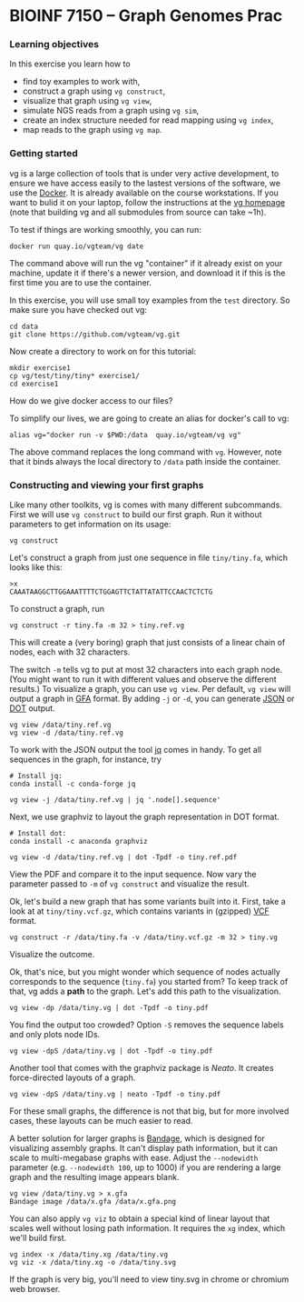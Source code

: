 # BIOINF 7150 – Graph Genomes Prac

### Learning objectives

In this exercise you learn how to

- find toy examples to work with,
- construct a graph using `vg construct`,
- visualize that graph using `vg view`,
- simulate NGS reads from a graph using `vg sim`,
- create an index structure needed for read mapping using `vg index`,
- map reads to the graph using `vg map`.

### Getting started

vg is a large collection of tools that is under very active development, to ensure we have access easily to the lastest versions of the software, we use the [Docker](https://www.docker.com/). It is already available on the course workstations. If you want to bulid it on your laptop, follow the instructions at the [vg homepage](https://github.com/vgteam/vg) (note that building vg and all submodules from source can take ~1h). 

To test if things are working smoothly, you can run:

    docker run quay.io/vgteam/vg date

The command above will run the vg "container" if it already exist on your machine, update it if there's a newer version, and download it if this is the first time you are to use the container.

In this exercise, you will use small toy examples from the `test` directory. So make sure you have checked out vg:

    cd data
    git clone https://github.com/vgteam/vg.git

Now create a directory to work on for this tutorial:

    mkdir exercise1
    cp vg/test/tiny/tiny* exercise1/
    cd exercise1

How do we give docker access to our files?

To simplify our lives, we are going to create an alias for docker's call to vg:

    alias vg="docker run -v $PWD:/data  quay.io/vgteam/vg vg"

The above command replaces the long command with `vg`. However, note that it binds always the local directory to `/data` path inside the container.

### Constructing and viewing your first graphs

Like many other toolkits, vg is comes with many different subcommands. First we will use `vg construct` to build our first graph. Run it without parameters to get information on its usage:

    vg construct

Let's construct a graph from just one sequence in file `tiny/tiny.fa`, which looks like this:

    >x
    CAAATAAGGCTTGGAAATTTTCTGGAGTTCTATTATATTCCAACTCTCTG

To construct a graph, run

    vg construct -r tiny.fa -m 32 > tiny.ref.vg

This will create a (very boring) graph that just consists of a linear chain of nodes, each with 32 characters.

The switch `-m` tells vg to put at most 32 characters into each graph node. (You might want to run it with different values and observe the different results.) To visualize a graph, you can use `vg view`. Per default, `vg view` will output a graph in [GFA](https://github.com/GFA-spec/GFA-spec/blob/master/GFA1.md) format. By adding `-j` or `-d`, you can generate [JSON](https://www.json.org/) or [DOT](https://www.graphviz.org/doc/info/lang.html) output.

    vg view /data/tiny.ref.vg
    vg view -d /data/tiny.ref.vg

To work with the JSON output the tool [jq](https://stedolan.github.io/jq/) comes in handy. To get all sequences in the graph, for instance, try

    # Install jq:
    conda install -c conda-forge jq

    vg view -j /data/tiny.ref.vg | jq '.node[].sequence'

Next, we use graphviz to layout the graph representation in DOT format.

    # Install dot:
    conda install -c anaconda graphviz

    vg view -d /data/tiny.ref.vg | dot -Tpdf -o tiny.ref.pdf

View the PDF and compare it to the input sequence. Now vary the parameter passed to `-m` of `vg construct` and visualize the result.

Ok, let's build a new graph that has some variants built into it. First, take a look at at `tiny/tiny.vcf.gz`, which contains variants in (gzipped) [VCF](https://samtools.github.io/hts-specs/VCFv4.2.pdf) format.

    vg construct -r /data/tiny.fa -v /data/tiny.vcf.gz -m 32 > tiny.vg

Visualize the outcome.  

Ok, that's nice, but you might wonder which sequence of nodes actually corresponds to the sequence (`tiny.fa`) you started from? To keep track of that, vg adds a **path** to the graph. Let's add this path to the visualization.

    vg view -dp /data/tiny.vg | dot -Tpdf -o tiny.pdf

You find the output too crowded? Option `-S` removes the sequence labels and only plots node IDs.

    vg view -dpS /data/tiny.vg | dot -Tpdf -o tiny.pdf

Another tool that comes with the graphviz package is *Neato*. It creates force-directed layouts of a graph.

    vg view -dpS /data/tiny.vg | neato -Tpdf -o tiny.pdf

For these small graphs, the difference is not that big, but for more involved cases, these layouts can be much easier to read.

A better solution for larger graphs is [Bandage](http://rrwick.github.io/Bandage/), which is designed for visualizing assembly graphs. It can't display path information, but it can scale to multi-megabase graphs with ease. Adjust the `--nodewidth` parameter (e.g. `--nodewidth 100`, up to 1000) if you are rendering a large graph and the resulting image appears blank.

    vg view /data/tiny.vg > x.gfa
    Bandage image /data/x.gfa /data/x.gfa.png

You can also apply `vg viz` to obtain a special kind of linear layout that scales well without losing path information.
It requires the `xg` index, which we'll build first.

    vg index -x /data/tiny.xg /data/tiny.vg
    vg viz -x /data/tiny.xg -o /data/tiny.svg

If the graph is very big, you'll need to view tiny.svg in chrome or chromium web browser.
